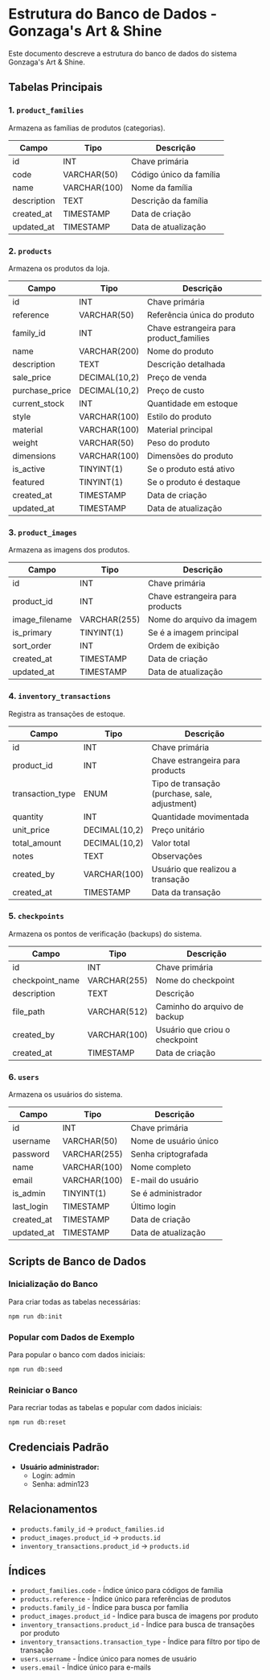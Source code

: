 # Estrutura do Banco de Dados - Gonzaga's Art & Shine

Este documento descreve a estrutura do banco de dados do sistema Gonzaga's Art & Shine.

## Tabelas Principais

### 1. `product_families`
Armazena as famílias de produtos (categorias).

| Campo | Tipo | Descrição |
|-------|------|-----------|
| id | INT | Chave primária |
| code | VARCHAR(50) | Código único da família |
| name | VARCHAR(100) | Nome da família |
| description | TEXT | Descrição da família |
| created_at | TIMESTAMP | Data de criação |
| updated_at | TIMESTAMP | Data de atualização |

### 2. `products`
Armazena os produtos da loja.

| Campo | Tipo | Descrição |
|-------|------|-----------|
| id | INT | Chave primária |
| reference | VARCHAR(50) | Referência única do produto |
| family_id | INT | Chave estrangeira para product_families |
| name | VARCHAR(200) | Nome do produto |
| description | TEXT | Descrição detalhada |
| sale_price | DECIMAL(10,2) | Preço de venda |
| purchase_price | DECIMAL(10,2) | Preço de custo |
| current_stock | INT | Quantidade em estoque |
| style | VARCHAR(100) | Estilo do produto |
| material | VARCHAR(100) | Material principal |
| weight | VARCHAR(50) | Peso do produto |
| dimensions | VARCHAR(100) | Dimensões do produto |
| is_active | TINYINT(1) | Se o produto está ativo |
| featured | TINYINT(1) | Se o produto é destaque |
| created_at | TIMESTAMP | Data de criação |
| updated_at | TIMESTAMP | Data de atualização |

### 3. `product_images`
Armazena as imagens dos produtos.

| Campo | Tipo | Descrição |
|-------|------|-----------|
| id | INT | Chave primária |
| product_id | INT | Chave estrangeira para products |
| image_filename | VARCHAR(255) | Nome do arquivo da imagem |
| is_primary | TINYINT(1) | Se é a imagem principal |
| sort_order | INT | Ordem de exibição |
| created_at | TIMESTAMP | Data de criação |
| updated_at | TIMESTAMP | Data de atualização |

### 4. `inventory_transactions`
Registra as transações de estoque.

| Campo | Tipo | Descrição |
|-------|------|-----------|
| id | INT | Chave primária |
| product_id | INT | Chave estrangeira para products |
| transaction_type | ENUM | Tipo de transação (purchase, sale, adjustment) |
| quantity | INT | Quantidade movimentada |
| unit_price | DECIMAL(10,2) | Preço unitário |
| total_amount | DECIMAL(10,2) | Valor total |
| notes | TEXT | Observações |
| created_by | VARCHAR(100) | Usuário que realizou a transação |
| created_at | TIMESTAMP | Data da transação |

### 5. `checkpoints`
Armazena os pontos de verificação (backups) do sistema.

| Campo | Tipo | Descrição |
|-------|------|-----------|
| id | INT | Chave primária |
| checkpoint_name | VARCHAR(255) | Nome do checkpoint |
| description | TEXT | Descrição |
| file_path | VARCHAR(512) | Caminho do arquivo de backup |
| created_by | VARCHAR(100) | Usuário que criou o checkpoint |
| created_at | TIMESTAMP | Data de criação |

### 6. `users`
Armazena os usuários do sistema.

| Campo | Tipo | Descrição |
|-------|------|-----------|
| id | INT | Chave primária |
| username | VARCHAR(50) | Nome de usuário único |
| password | VARCHAR(255) | Senha criptografada |
| name | VARCHAR(100) | Nome completo |
| email | VARCHAR(100) | E-mail do usuário |
| is_admin | TINYINT(1) | Se é administrador |
| last_login | TIMESTAMP | Último login |
| created_at | TIMESTAMP | Data de criação |
| updated_at | TIMESTAMP | Data de atualização |

## Scripts de Banco de Dados

### Inicialização do Banco
Para criar todas as tabelas necessárias:
```bash
npm run db:init
```

### Popular com Dados de Exemplo
Para popular o banco com dados iniciais:
```bash
npm run db:seed
```

### Reiniciar o Banco
Para recriar todas as tabelas e popular com dados iniciais:
```bash
npm run db:reset
```

## Credenciais Padrão

- **Usuário administrador:**
  - Login: admin
  - Senha: admin123

## Relacionamentos

- `products.family_id` → `product_families.id`
- `product_images.product_id` → `products.id`
- `inventory_transactions.product_id` → `products.id`

## Índices

- `product_families.code` - Índice único para códigos de família
- `products.reference` - Índice único para referências de produtos
- `products.family_id` - Índice para busca por família
- `product_images.product_id` - Índice para busca de imagens por produto
- `inventory_transactions.product_id` - Índice para busca de transações por produto
- `inventory_transactions.transaction_type` - Índice para filtro por tipo de transação
- `users.username` - Índice único para nomes de usuário
- `users.email` - Índice único para e-mails
